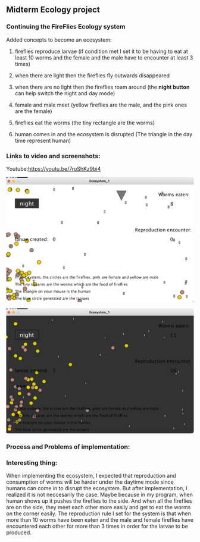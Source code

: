 ## Midterm Ecology project
### Continuing the FireFlies Ecology system
Added concepts to become an ecosystem:
1. fireflies reproduce larvae 
(if condition met I set it to be having to eat at least 10 worms and the female and the male have to encounter at least 3 times)


2. when there are light then the fireflies fly outwards disappeared 


3. when there are no light then the fireflies roam around 
(the **night button** can help switch the night and day mode)


4. female and male meet 
(yellow fireflies are the male, and the pink ones are the female)


5. fireflies eat the worms
(the tiny rectangle are the worms)


6. human comes in and the ecosystem is disrupted (The triangle in the day time represent human)


### Links to video and screenshots:

Youtube:https://youtu.be/7ruShKz9bi4


![](https://github.com/FairyyGenie/RobotPsyche/blob/main/midterm/media/Daytime-1.png)

![](https://github.com/FairyyGenie/RobotPsyche/blob/main/midterm/media/Nighttime-1.png)

### Process and Problems of implementation:



### Interesting thing:
When implementing the ecosystem, I expected that reproduction and consumption of worms will be harder under the daytime mode since humans can come in to disrupt the ecosystem.
But after implementation, I realized it is not neccesarily the case. Maybe because in my program, when human shows up it pushes the fireflies to the side. And when all the fireflies are on the side, they meet each other more easily and get to eat the worms on the corner easily. The reproduction rule I set for the system is that when more than 10 worms have been eaten and the male and female fireflies have encountered each other for more than 3 times in order for the larvae to be produced.





